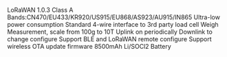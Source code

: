 LoRaWAN 1.0.3 Class A
Bands:CN470/EU433/KR920/US915/EU868/AS923/AU915/IN865
Ultra-low power consumption
Standard 4-wire interface to 3rd party load cell
Weigh Measurement, scale from 100g to 10T
Uplink on periodically
Downlink to change configure
Support BLE and LoRaWAN remote configure
Support wireless OTA update firmware
8500mAh Li/SOCl2 Battery
